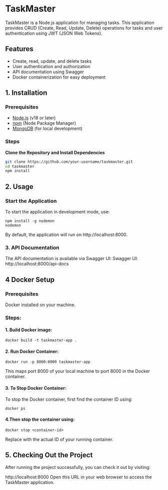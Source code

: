 # TaskMaster

TaskMaster is a Node.js application for managing tasks. This application provides CRUD (Create, Read, Update, Delete) operations for tasks and user authentication using JWT (JSON Web Tokens). 

## Features

- Create, read, update, and delete tasks
- User authentication and authorization
- API documentation using Swagger
- Docker containerization for easy deployment


## 1. Installation

### Prerequisites

- [Node.js](https://nodejs.org/) (v18 or later)
- [npm](https://www.npmjs.com/) (Node Package Manager)
- [MongoDB](https://www.mongodb.com/) (for local development)

### Steps

 **Clone the Repository and Install Dependencies**

   ```bash
   git clone https://github.com/your-username/taskmaster.git
   cd taskmaster
   npm install
```


## 2. Usage

### Start the Application
To start the application in development mode, use:

```
npm install -g nodemon
nodemon
```
By default, the application will run on http://localhost:8000.

### 3. API Documentation
The API documentation is available via Swagger UI:
Swagger UI: http://localhost:8000/api-docs


## 4 Docker Setup

### Prerequisites
Docker installed on your machine.

### Steps:

#### 1. Build Docker image:
```
docker build -t taskmaster-app .
```

#### 2. Run Docker Container:
```
docker run -p 8000:8000 taskmaster-app
```
This maps port 8000 of your local machine to port 8000 in the Docker container.

#### 3. To Stop Docker Container:
To stop the Docker container, first find the container ID using:
```
docker ps
```

#### 4.Then stop the container using:
```
docker stop <container-id>
```

Replace <container-id> with the actual ID of your running container.

## 5. Checking Out the Project
After running the project successfully, you can check it out by visiting:

http://localhost:8000
Open this URL in your web browser to access the TaskMaster application.
